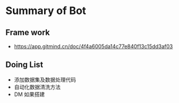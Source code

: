 
# Summary of Bot

## Frame work
+ https://app.gitmind.cn/doc/4f4a6005da14c77e840f13c15dd3af03

## Doing List
+ 添加数据集及数据处理代码
+ 自动化数据清洗方法
+ DM 如果搭建
